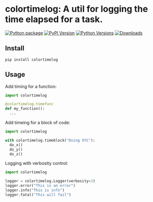 # colortimelog: A util for logging the time elapsed for a task.

[![Python package](https://github.com/wq2012/colortimelog/actions/workflows/python-package.yml/badge.svg)](https://github.com/wq2012/colortimelog/actions/workflows/python-package.yml)
[![PyPI Version](https://img.shields.io/pypi/v/colortimelog.svg)](https://pypi.python.org/pypi/colortimelog)
[![Python Versions](https://img.shields.io/pypi/pyversions/colortimelog.svg)](https://pypi.org/project/colortimelog)
[![Downloads](https://static.pepy.tech/badge/colortimelog)](https://www.pepy.tech/projects/colortimelog)

## Install

```
pip install colortimelog
```

## Usage

Add timing for a function:

```python
import colortimelog

@colortimelog.timefunc
def my_function():
  ...
```

Add timeing for a block of code:

```python
import colortimelog

with colortimelog.timeblock("Doing XYC"):
  do_x()
  do_y()
  do_z()
```

Logging with verbosity control:

```python
import colortimelog

logger = colortimelog.Logger(verbosity=3)
logger.error("This is an error")
logger.info("This is info")
logger.fatal("This will fail")
```
